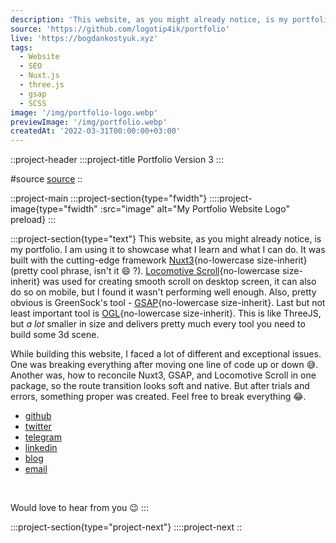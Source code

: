 ```yaml
---
description: 'This website, as you might already notice, is my portfolio. I am using it to showcase what I learn and what I can do. It was built with the cutting-edge framework Nuxt'
source: 'https://github.com/logotip4ik/portfolio'
live: 'https://bogdankostyuk.xyz'
tags:
  - Website
  - SEO
  - Nuxt.js
  - three.js
  - gsap
  - SCSS
image: '/img/portfolio-logo.webp'
previewImage: '/img/portfolio.webp'
createdAt: '2022-03-31T00:00:00+03:00'
---
```


::project-header
:::project-title
Portfolio Version 3
:::

#source
[source](https://github.com/logotip4ik/portfolio)
::

::project-main
:::project-section{type="fwidth"}
::::project-image{type="fwidth" :src="image" alt="My Portfolio Website Logo" preload}
:::

:::project-section{type="text"}
This website, as you might already notice, is my portfolio. I am using it to showcase what I learn and what I can do. It was built with the cutting-edge framework [Nuxt3](https://v3.nuxtjs.org){no-lowercase size-inherit} (pretty cool phrase, isn't it :smile: ?). [Locomotive Scroll](https://locomotivemtl.github.io/locomotive-scroll/){no-lowercase size-inherit} was used for creating smooth scroll on desktop screen, it can also do so on mobile, but I found it wasn't performing well enough. Also, pretty obvious is GreenSock's tool - [GSAP](https://greensock.com/gsap/){no-lowercase size-inherit}. Last but not least important tool is [OGL](https://github.com/oframe/ogl){no-lowercase size-inherit}. This is like ThreeJS, but _a lot_ smaller in size and delivers pretty much every tool you need to build some 3d scene.

While building this website, I faced a lot of different and exceptional issues. One was breaking everything after moving one line of code up or down :sweat_smile:. Another was, how to reconcile Nuxt3, GSAP, and Locomotive Scroll in one package, so the route transition looks soft and native. But after trials and errors, something proper was created. Feel free to break everything :joy:.

- [github](https://github.com/logotip4ik)
- [twitter](https://twitter.com/BogdanKostyuk_)
- [telegram](https://t.me/bogdankostyuk)
- [linkedin](https://www.linkedin.com/in/bogdankostyuk)
- [blog](https://blog.bogdankostyuk.xyz)
- [email](mailto:contact@bogdankostyuk.xyz)

<br />

Would love to hear from you :wink:
:::

:::project-section{type="project-next"}
::::project-next
::
